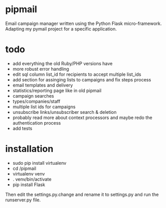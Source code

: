 pipmail
=======

Email campaign manager written using the Python Flask micro-framework.  Adapting my pymail project for a specific application.

todo
=======
- add everything the old Ruby/PHP versions have
- more robust error handling
- edit sql column list_id for recipients to accept multiple list_ids
- add section for assinging lists to campaigns and fix steps process
- email templates and delivery
- statistics/reporting page like in old pipmail
- campaign searches
- types/companies/staff
- multiple list ids for campaigns
- unsubscribe links/unsubscriber search & deletion
- probably read more about context processors and maybe redo the authentication process
- add tests

installation
=======
- sudo pip install virtualenv
- cd /pipmail
- virtualenv venv
- . venv/bin/activate
- pip install Flask

Then edit the settings.py.change and rename it to settings.py and run the runserver.py file.
